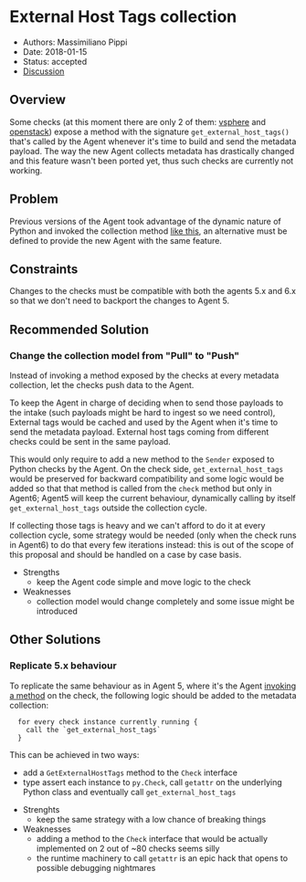 # External Host Tags collection

- Authors: Massimiliano Pippi
- Date: 2018-01-15
- Status: accepted
- [Discussion](https://github.com/ninnemana/datadog-agent/pull/1053)

## Overview

Some checks (at this moment there are only 2 of them: [vsphere][] and [openstack][])
expose a method with the signature `get_external_host_tags()` that's called by
the Agent whenever it's time to build and send the metadata payload. The way the
new Agent collects metadata has drastically changed and this feature wasn't been
ported yet, thus such checks are currently not working.

## Problem

Previous versions of the Agent took advantage of the dynamic nature of Python
and invoked the collection method [like this][agent5-collection], an alternative
must be defined to provide the new Agent with the same feature.

## Constraints

Changes to the checks must be compatible with both the agents 5.x and 6.x so that
we don't need to backport the changes to Agent 5.

## Recommended Solution

### Change the collection model from "Pull" to "Push"

Instead of invoking a method exposed by the checks at every metadata collection,
let the checks push data to the Agent.

To keep the Agent in charge of deciding when to send those payloads to the intake
(such payloads might be hard to ingest so we need control), External tags would
be cached and used by the Agent when it's time to send the metadata payload.
External host tags coming from different checks could be sent in the same payload.

This would only require to add a new method to the `Sender` exposed to Python checks
by the Agent. On the check side, `get_external_host_tags` would be preserved for
backward compatibility and some logic would be added so that that method is called
from the `check` method but only in Agent6; Agent5 will keep the current behaviour,
dynamically calling by itself `get_external_host_tags` outside the collection cycle.

If collecting those tags is heavy and we can't afford to do it at every collection
cycle, some strategy would be needed (only when the check runs in Agent6) to do
that every few iterations instead: this is out of the scope of this proposal and
should be handled on a case by case basis.

- Strengths
    - keep the Agent code simple and move logic to the check
- Weaknesses
    - collection model would change completely and some issue might be introduced

## Other Solutions

### Replicate 5.x behaviour

To replicate the same behaviour as in Agent 5, where it's the Agent
[invoking a method][agent5-collection] on the check, the following logic should
be added to the metadata collection:

```
  for every check instance currently running {
    call the `get_external_host_tags`
  }
```

This can be achieved in two ways:

 * add a `GetExternalHostTags` method to the `Check` interface
 * type assert each instance to `py.Check`, call `getattr` on the underlying
   Python class and eventually call `get_external_host_tags`

- Strenghts
  - keep the same strategy with a low chance of breaking things
- Weaknesses
  - adding a method to the `Check` interface that would be actually implemented
    on 2 out of ~80 checks seems silly
  - the runtime machinery to call `getattr` is an epic hack that opens to
    possible debugging nightmares


[openstack]: https://github.com/DataDog/integrations-core/blob/a621eacb60e825cf9fd1f7cd6b18312c3ee103a6/openstack/datadog_checks/openstack/openstack.py#L938
[vsphere]: https://github.com/DataDog/integrations-core/blob/a621eacb60e825cf9fd1f7cd6b18312c3ee103a6/vsphere/datadog_checks/vsphere/vsphere.py#L522
[agent5-collection]: https://github.com/DataDog/dd-agent/blob/54922f56e386dc452ce1eae3b4e054237fd74ace/checks/collector.py#L718
